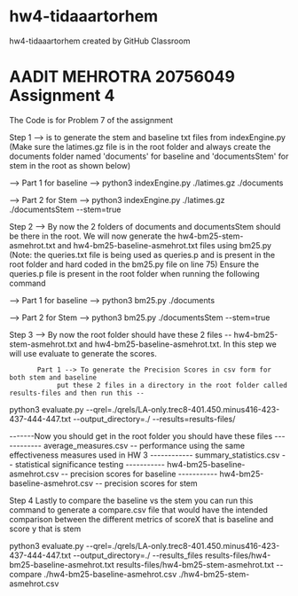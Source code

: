 # hw4-tidaaartorhem
hw4-tidaaartorhem created by GitHub Classroom

# AADIT MEHROTRA 20756049 Assignment 4 

The Code is for Problem 7 of the assignment 

Step 1 -->  is to generate the stem and baseline txt files from indexEngine.py 
  (Make sure the latimes.gz file is in the root folder and always create the documents folder named 'documents' for baseline
  and 'documentsStem' for stem in the root as shown below)

  --> Part 1 for baseline --> python3 indexEngine.py ./latimes.gz ./documents 
  
  --> Part 2 for Stem  --> python3 indexEngine.py ./latimes.gz  ./documentsStem --stem=true

Step 2 --> By now the 2 folders of documents and documentsStem should be there in the root. We will now generate 
  the hw4-bm25-stem-asmehrot.txt and hw4-bm25-baseline-asmehrot.txt files using bm25.py 
  (Note: the queries.txt file is being used as queries.p and is present in the root folder and hard coded in the bm25.py file on line 75)
  Ensure the queries.p file is present in the root folder when running the following command 
  
  --> Part 1 for baseline --> python3 bm25.py ./documents 
  
  --> Part 2 for Stem --> python3 bm25.py ./documentsStem --stem=true 
  
 Step 3 --> By now the root folder should have these 2 files -- hw4-bm25-stem-asmehrot.txt and hw4-bm25-baseline-asmehrot.txt. 
            In this step we will use evaluate to generate the scores. 
           
           Part 1 --> To generate the Precision Scores in csv form for both stem and baseline 
                put these 2 files in a directory in the root folder called results-files and then run this --
                
   python3 evaluate.py --qrel=./qrels/LA-only.trec8-401.450.minus416-423-437-444-447.txt --output_directory=./ --results=results-files/
   
   -------Now you should get in the root folder you should have these files 
      ------------  average_measures.csv -- performance using the same effectiveness measures used in HW 3
      ------------  summary_statistics.csv -- statistical significance testing
      -----------   hw4-bm25-baseline-asmehrot.csv -- precision scores for baseline 
      -----------   hw4-bm25-baseline-asmehrot.csv -- precision scores for stem 
      
 Step 4 Lastly to compare the baseline vs the stem you can run this command to generate a compare.csv file that would have the intended comparison between the different metrics of scoreX that is baseline and score y that is stem  

 python3 evaluate.py --qrel=./qrels/LA-only.trec8-401.450.minus416-423-437-444-447.txt --output_directory=./ --results_files results-files/hw4-bm25-baseline-asmehrot.txt results-files/hw4-bm25-stem-asmehrot.txt    --compare ./hw4-bm25-baseline-asmehrot.csv ./hw4-bm25-stem-asmehrot.csv


  
